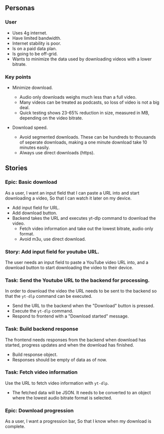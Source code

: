 ## Personas

### User

- Uses 4g internet.
- Have limited bandwidth.
- Internet stability is poor.
- Is on a paid data plan.
- Is going to be off-grid.
- Wants to minimize the data used by downloading videos with a lower bitrate.

### Key points

- Minimize download.
    - Audio only downloads weighs much less than a full video.
    - Many videos can be treated as podcasts, so loss of video is not a big deal.
    - Quick testing shows 23-65% reduction in size, measured in MB, depending on the video bitrate.

- Download speed.
    - Avoid segmented downloads. These can be hundreds to thousands of seperate downloads, making a one minute download take 10 minutes easily.
    - Always use direct downloads (https).

## Stories

### Epic: Basic download

As a user,
I want an input field that I can paste a URL into and start downloading a video,
So that I can watch it later on my device.

- Add input field for URL.
- Add download button.
- Backend takes the URL and executes yt-dlp command to download the video.
    - Fetch video information and take out the lowest bitrate, audio only format.
    - Avoid m3u, use direct download.

### Story: Add input field for youtube URL.

The user needs an input field to paste a YouTube video URL into, and a download button to start downloading the video to their device.

### Task: Send the Youtube URL to the backend for processing.

In order to download the video the URL needs to be sent to the backend so that the `yt-dlp` command can be executed.

- Send the URL to the backend when the "Download" button is pressed.
- Execute the `yt-dlp` command.
- Respond to frontend with a "Download started" message.

### Task: Build backend response

The frontend needs responses from the backend when download has started, progress updates and when the download has finished.

- Build response object.
- Responses should be empty of data as of now.

### Task: Fetch video information

Use the URL to fetch video information with `yt-dlp`.

- The fetched data will be JSON. It needs to be converted to an object where the lowest audio bitrate format is selected.

### Epic: Download progression

As a user,
I want a progression bar,
So that I know when my download is complete.

###